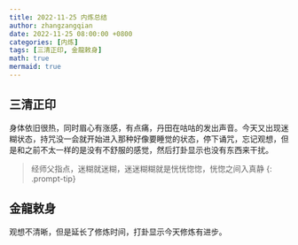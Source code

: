 ```yaml
---
title: 2022-11-25 内炼总结
author: zhangzangqian
date: 2022-11-25 08:00:00 +0800
categories: [内炼]
tags: [三清正印, 金龍敕身]
math: true
mermaid: true
---
```


## 三清正印

身体依旧很热，同时眉心有涨感，有点痛，丹田在咕咕的发出声音。今天又出现迷糊状态，持咒没一会就开始进入那种好像要睡觉的状态，停下诵咒，忘记观想，但是和之前不太一样的是没有不舒服的感觉，然后打卦显示也没有东西来干扰。

> 经师父指点，迷糊就迷糊，迷迷糊糊就是恍恍惚惚，恍惚之间入真静
{: .prompt-tip}

## 金龍敕身

观想不清晰，但是延长了修炼时间，打卦显示今天修炼有进步。
